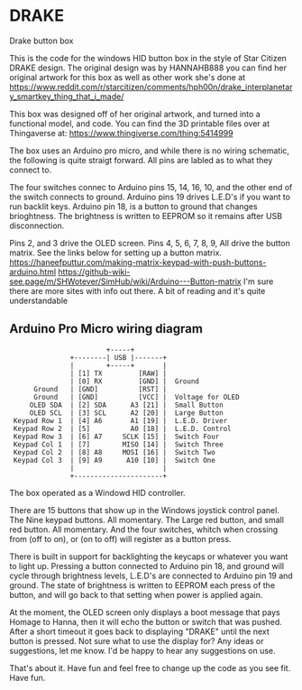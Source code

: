# DRAKE
Drake button box

This is the code for the windows HID button box in the style of Star Citizen DRAKE design.
The original design was by HANNAHB888 you can find her original artwork for this box as well as other work she's done at https://www.reddit.com/r/starcitizen/comments/hph00n/drake_interplanetary_smartkey_thing_that_i_made/

This box was designed off of her original artwork, and turned into a functional model, and code.
You can find the 3D printable files over at Thingaverse at: https://www.thingiverse.com/thing:5414999

The box uses an Arduino pro micro, and while there is no wiring schematic, the following is quite straigt forward.
All pins are labled as to what they connect to.

The four switches connec to Arduino pins 15, 14, 16, 10, and the other end of the switch connects to ground.
Arduino pins 19 drives L.E.D's if you want to run backlit keys. Arduino pin 18, is a button to ground that changes brioghtness.
The brightness is written to EEPROM so it remains after USB disconnection.

Pins 2, and 3 drive the OLED screen.
Pins 4, 5, 6, 7, 8, 9, All drive the button matrix. See the links below for setting up a button matrix.
    https://haneefputtur.com/making-matrix-keypad-with-push-buttons-arduino.html
    https://github-wiki-see.page/m/SHWotever/SimHub/wiki/Arduino---Button-matrix
I'm sure there are more sites with info out there. A bit of reading and it's quite understandable


## Arduino Pro Micro wiring diagram

                            +-----+
                   +--------| USB |-------+
                   |        +-----+       |
                   | [1] TX         [RAW] |
                   | [0] RX         [GND] |  Ground
          Ground   | [GND]          [RST] |
          Ground   | [GND]          [VCC] |  Voltage for OLED
         OLED SDA  | [2] SDA      A3 [21] |  Small Button
         OLED SCL  | [3] SCL      A2 [20] |  Large Button
     Keypad Row 1  | [4] A6       A1 [19] |  L.E.D. Driver
     Keypad Row 2  | [5]          A0 [18] |  L.E.D. Control
     Keypad Row 3  | [6] A7     SCLK [15] |  Switch Four
     Keypad Col 1  | [7]        MISO [14] |  Switch Three
     Keypad Col 2  | [8] A8     MOSI [16] |  Switch Two
     Keypad Col 3  | [9] A9      A10 [10] |  Switch One
                   |                      |
                   +----------------------+

The box operated as a Windowd HID controller.

There are 15 buttons that show up in the Windows joystick control panel.
The Nine keypad buttons. All momentary.
The Large red button, and small red button. All momentary.
And the four switches, whitch when crossing from (off to on), or (on to off) will register as a button press.

There is built in support for backlighting the keycaps or whatever you want to light up. Pressing a button
connected to Arduino pin 18, and ground will cycle through brightness levels, L.E.D's are connected to Arduino pin 19 and ground.
The state of brightness is written to EEPROM each press of the button, and will go back to that setting when power is applied again.

At the moment, the OLED screen only displays a boot message that pays Homage to Hanna, then it will echo the button or switch that was
pushed. After a short timeout it goes back to displaying "DRAKE" until the next button is pressed. Not sure what to use the display for?
Any ideas or suggestions, let me know. I'd be happy to hear any suggestions on use.

That's about it. Have fun and feel free to change up the code as you see fit. Have fun.